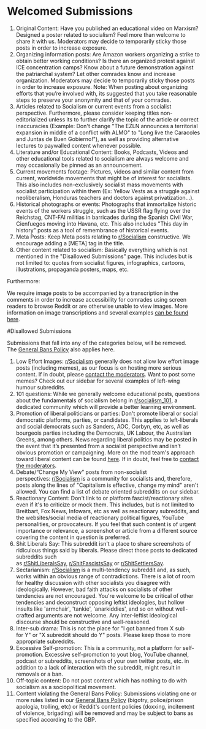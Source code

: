# Welcomed Submissions

1.  Original Content: Have you published an educational video on Marxism? Designed a poster related to socialism? Feel more than welcome to share it with us. Moderators may decide to temporarily sticky those posts in order to increase exposure.
2.  Organizing information posts: Are Amazon workers organizing a strike to obtain better working conditions? Is there an organized protest against ICE concentration camps? Know about a future demonstration against the patriarchal system? Let other comrades know and increase organization. Moderators may decide to temporarily sticky those posts in order to increase exposure. Note: When posting about organizing efforts that you’re involved with, its suggested that you take reasonable steps to preserve your anonymity and that of your comrades.
3.  Articles related to Socialism or current events from a socialist perspective. Furthermore, please consider keeping titles non-editorialized unless its to further clarify the topic of the article or correct inaccuracies (Example: Don't change "The EZLN announces a territorial expansion in middle of a conflict with ALMO" to "Long live the Caracoles and Juntas de Buen Gobierno!"), as well as providing alternative lectures to paywalled content whenever possible.
4.  Literature and/or Educational Content: Books, Podcasts, Videos and other educational tools related to socialism are always welcome and may occasionally be pinned as an announcement.
5.  Current movements footage: Pictures, videos and similar content from current, worldwide movements that might be of interest for socialists. This also includes non-exclusively socialist mass movements with socialist participation within them (Ex: Yellow Vests as a struggle against neoliberalism, Honduras teachers and doctors against privatization...).
6.  Historical photographs or events: Photographs that immortalize historic events of the workers struggle, such as the USSR flag flying over the Reichstag, CNT-FAI militias in barricades during the Spanish Civil War, Cienfuegos moving into Havana, etc. This also includes "This day in history" posts as a tool of remembrance of historical events.
7.  Meta Posts: Keep Meta posts relating to [r/Socialism](https://www.reddit.com/r/Socialism) constructive. We encourage adding a [META] tag in the title.
8.  Other content related to socialism: Basically everything which is not mentioned in the "Disallowed Submissions" page. This includes but is not limited to: quotes from socialist figures, infographics, cartoons, illustrations, propaganda posters, maps, etc.

Furthermore:

We require image posts to be accompanied by a transcription in the comments in order to increase accessibility for comrades using screen readers to browse Reddit or are otherwise unable to view images. More information on image transcriptions and several examples [can be found here](https://www.reddit.com/r/socialism/wiki/index/transcriptions).

#Disallowed Submissions

Submissions that fall into any of the categories below, will be removed. The [General Bans Policy](https://www.reddit.com/r/socialism/wiki/index/generalbans) also applies here.

1.  Low Effort Images: [r/Socialism](https://www.reddit.com/r/Socialism) generally does not allow low effort image posts (including memes), as our focus is on hosting more serious content. If in doubt, please [contact the moderators](https://www.reddit.com/message/compose?to=/r/socialism). Want to post some memes? Check out our sidebar for several examples of left-wing humour subreddits.
2.  101 questions: While we generally welcome educational posts, questions about the fundamentals of socialism belong in [r/socialism_101](https://www.reddit.com/r/socialism_101), a dedicated community which will provide a better learning environment.
3.  Promotion of liberal politicians or parties: Don't promote liberal or social democratic platforms, parties, or candidates. This applies to left-liberals and social democrats such as Sanders, AOC, Corbyn, etc, as well as bourgeois parties including the Democrats, UK Labour, the Australian Greens, among others. News regarding liberal politics may be posted in the event that it’s presented from a socialist perspective and isn’t obvious promotion or campaigning. More on the mod team's approach toward liberal content can be found [here](https://www.reddit.com/r/socialism/comments/athcp5/sub_announcement_american_electionmania/). If in doubt, feel free to [contact the moderators](https://www.reddit.com/message/compose?to=/r/socialism).
4.  Debate/“Change My View” posts from non-socialist perspectives: [r/Socialism](https://www.reddit.com/r/Socialism) is a community for socialists and, therefore, posts along the lines of "Capitalism is effective, change my mind" aren't allowed. You can find a list of debate oriented subreddits on our sidebar.
5.  Reactionary Content: Don't link to or platform fascist/reactionary sites even if it's to criticize or mock them. This includes, but is not limited to Breitbart, Fox News, Infowars, etc as well as reactionary subreddits, and the websites/social media of reactionary political figures, YouTube personalities, or provocateurs. If you feel that such content is of urgent importance or relevance, a screenshot or article from a different source covering the content in question is preferred.
6.  Shit Liberals Say: This subreddit isn't a place to share screenshots of ridiculous things said by liberals. Please direct those posts to dedicated subreddits such as [r/ShitLiberalsSay](https://www.reddit.com/r/ShitLiberalsSay), [r/ShitFascistsSay](https://www.reddit.com/r/ShitFascistsSay) or [r/ShitSettlersSay](https://www.reddit.com/r/ShitSettlersSay).
7.  Sectarianism: [r/Socialism](https://www.reddit.com/r/Socialism) is a multi-tendency subreddit and, as such, works within an obvious range of contradictions. There is a lot of room for healthy discussion with other socialists you disagree with ideologically. However, bad faith attacks on socialists of other tendencies are not encouraged. You're welcome to be critical of other tendencies and deconstruct opposing leftist ideologies, but hollow insults like 'armchair', 'tankie', 'anarkiddies', and so on without well-crafted arguments are not welcome. Any inter-leftist ideological discourse should be constructive and well-reasoned.
8.  Inter-sub drama: This is not the place for "I got banned from X sub for Y" or "X subreddit should do Y" posts. Please keep those to more appropriate subreddits.
9.  Excessive Self-promotion: This is a community, not a platform for self-promotion. Excessive self-promotion to yout blog, YouTube channel, podcast or subreddits, screenshots of your own twitter posts, etc. in addition to a lack of interaction with the subreddit, might result in removals or a ban.
10.  Off-topic content: Do not post content which has nothing to do with socialism as a sociopolitical movement.
11.  Content violating the General Bans Policy: Submissions violating one or more rules listed in our [General Bans Policy](https://www.reddit.com/r/socialism/wiki/index/generalbans) (bigotry, police/prison apologia, trolling, etc) or Reddit's content policies (doxxing, incitement of violence, brigading) will be removed and may be subject to bans as specified according to the GBP.